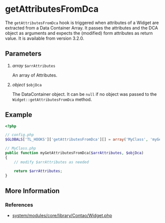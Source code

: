 # getAttributesFromDca

The `getAttributesFromDca` hook is triggered when attributes of a Widget are
extracted from a Data Container Array. It passes the attributes and the DCA object
as arguments and expects the (modified) form attributes as return value.
It is available from version 3.2.0.


## Parameters

1. *array* `$arrAttributes`

	An array of Attributes.

2. *object* `$objDca`

	The DataContainer object. It can be `null` if no object was passed 
	to the `Widget::getAttributesFromDca` method.


## Example

```php
<?php

// config.php
$GLOBALS['TL_HOOKS']['getAttributesFromDca'][] = array('MyClass', 'myGetAttributesFromDca');

// MyClass.php
public function myGetAttributesFromDca($arrAttributes, $objDca)
{
    // modify $arrAttributes as needed

    return $arrAttributes;
}
```


## More Information


### References

- [system/modules/core/library/Contao/Widget.php](https://github.com/contao/core/blob/support/3.2/system/modules/core/library/Contao/Widget.php#L1418)
